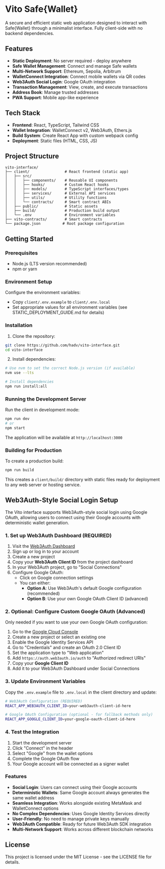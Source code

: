 # Vito Safe{Wallet}

A secure and efficient static web application designed to interact with Safe{Wallet} through a minimalist interface. Fully client-side with no backend dependencies.

## Features

- **Static Deployment**: No server required - deploy anywhere
- **Safe Wallet Management**: Connect and manage Safe wallets
- **Multi-Network Support**: Ethereum, Sepolia, Arbitrum
- **WalletConnect Integration**: Connect mobile wallets via QR codes
- **Web3Auth Social Login**: Google OAuth integration
- **Transaction Management**: View, create, and execute transactions
- **Address Book**: Manage trusted addresses
- **PWA Support**: Mobile app-like experience

## Tech Stack

- **Frontend**: React, TypeScript, Tailwind CSS
- **Wallet Integration**: WalletConnect v2, Web3Auth, Ethers.js
- **Build System**: Create React App with custom webpack config
- **Deployment**: Static files (HTML, CSS, JS)

## Project Structure

```
vito-interface/
├── client/                # React frontend (static app)
│   ├── src/
│   │   ├── components/    # Reusable UI components
│   │   ├── hooks/         # Custom React hooks
│   │   ├── models/        # TypeScript interfaces/types
│   │   ├── services/      # External API services
│   │   ├── utils/         # Utility functions
│   │   └── contracts/     # Smart contract ABIs
│   ├── public/            # Static assets
│   ├── build/             # Production build output
│   └── .env               # Environment variables
├── vito-contracts/        # Smart contracts
└── package.json          # Root package configuration
```

## Getting Started

### Prerequisites

- Node.js (LTS version recommended)
- npm or yarn

### Environment Setup

Configure the environment variables:
- Copy `client/.env.example` to `client/.env.local`
- Set appropriate values for all environment variables (see STATIC_DEPLOYMENT_GUIDE.md for details)

### Installation

1. Clone the repository:
```bash
git clone https://github.com/hadv/vito-interface.git
cd vito-interface
```

2. Install dependencies:
```bash
# Use nvm to set the correct Node.js version (if available)
nvm use --lts

# Install dependencies
npm run install:all
```

### Running the Development Server

Run the client in development mode:

```bash
npm run dev
# or
npm start
```

The application will be available at `http://localhost:3000`

### Building for Production

To create a production build:

```bash
npm run build
```

This creates a `client/build/` directory with static files ready for deployment to any web server or hosting service.

## Web3Auth-Style Social Login Setup

The Vito interface supports Web3Auth-style social login using Google OAuth, allowing users to connect using their Google accounts with deterministic wallet generation.

### 1. Set up Web3Auth Dashboard (REQUIRED)

1. Visit the [Web3Auth Dashboard](https://dashboard.web3auth.io/)
2. Sign up or log in to your account
3. Create a new project
4. Copy your **Web3Auth Client ID** from the project dashboard
5. In your Web3Auth project, go to "Social Connections"
6. Configure Google OAuth:
   - Click on Google connection settings
   - You can either:
     - **Option A**: Use Web3Auth's default Google configuration (recommended)
     - **Option B**: Use your own Google OAuth Client ID (advanced)

### 2. Optional: Configure Custom Google OAuth (Advanced)

Only needed if you want to use your own Google OAuth configuration:

1. Go to the [Google Cloud Console](https://console.developers.google.com/)
2. Create a new project or select an existing one
3. Enable the Google Identity Services API
4. Go to "Credentials" and create an OAuth 2.0 Client ID
5. Set the application type to "Web application"
6. Add `https://auth.web3auth.io/auth` to "Authorized redirect URIs"
7. Copy your **Google Client ID**
8. Add it to your Web3Auth Dashboard under Social Connections

### 3. Update Environment Variables

Copy the `.env.example` file to `.env.local` in the client directory and update:

```bash
# Web3Auth Configuration (REQUIRED)
REACT_APP_WEB3AUTH_CLIENT_ID=your-web3auth-client-id-here

# Google OAuth Configuration (optional - for fallback methods only)
REACT_APP_GOOGLE_CLIENT_ID=your-google-oauth-client-id-here
```

### 4. Test the Integration

1. Start the development server
2. Click "Connect" in the header
3. Select "Google" from the wallet options
4. Complete the Google OAuth flow
5. Your Google account will be connected as a signer wallet

### Features

- **Social Login**: Users can connect using their Google accounts
- **Deterministic Wallets**: Same Google account always generates the same wallet address
- **Seamless Integration**: Works alongside existing MetaMask and WalletConnect options
- **No Complex Dependencies**: Uses Google Identity Services directly
- **User-Friendly**: No need to manage private keys manually
- **Web3Auth Compatible**: Ready for future Web3Auth SDK integration
- **Multi-Network Support**: Works across different blockchain networks

## License

This project is licensed under the MIT License - see the LICENSE file for details.